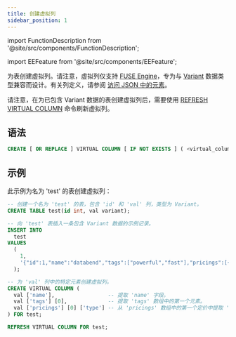```yaml
---
title: 创建虚拟列
sidebar_position: 1
---
```


import FunctionDescription from '@site/src/components/FunctionDescription';

<FunctionDescription description="引入或更新: v1.2.339"/>

import EEFeature from '@site/src/components/EEFeature';

<EEFeature featureName='VIRTUAL COLUMN'/>

为表创建虚拟列。请注意，虚拟列仅支持 [FUSE Engine](../../../00-sql-reference/30-table-engines/00-fuse.md)，专为与 [Variant](../../../00-sql-reference/10-data-types/variant.md) 数据类型兼容而设计。有关列定义，请参阅 [访问 JSON 中的元素](../../../00-sql-reference/10-data-types/variant.md#accessing-elements-in-json)。

请注意，在为已包含 Variant 数据的表创建虚拟列后，需要使用 [REFRESH VIRTUAL COLUMN](refresh-virtual-column.md) 命令刷新虚拟列。

## 语法

```sql
CREATE [ OR REPLACE ] VIRTUAL COLUMN [ IF NOT EXISTS ] ( <virtual_column_1>, <virtual_column_2>, ... ) FOR <table>
```

## 示例

此示例为名为 'test' 的表创建虚拟列：

```sql
-- 创建一个名为 'test' 的表，包含 'id' 和 'val' 列，类型为 Variant。
CREATE TABLE test(id int, val variant);

-- 向 'test' 表插入一条包含 Variant 数据的示例记录。
INSERT INTO
  test
VALUES
  (
    1,
    '{"id":1,"name":"databend","tags":["powerful","fast"],"pricings":[{"type":"Standard","price":"Pay as you go"},{"type":"Enterprise","price":"Custom"}]}'
  );

-- 为 'val' 列中的特定元素创建虚拟列。
CREATE VIRTUAL COLUMN (
  val ['name'],                 -- 提取 'name' 字段。
  val ['tags'] [0],             -- 提取 'tags' 数组中的第一个元素。
  val ['pricings'] [0] ['type'] -- 从 'pricings' 数组中的第一个定价中提取 'type' 字段。
) FOR test;

REFRESH VIRTUAL COLUMN FOR test;
```